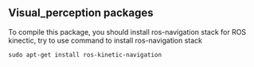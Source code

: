 ## Visual_perception packages

To compile this package, you should install ros-navigation stack
for ROS kinectic, try to use command to install ros-navigation stack


```
sudo apt-get install ros-kinetic-navigation
```
